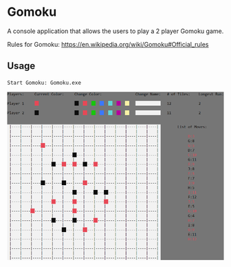 # Gomoku
A console application that allows the users to play a 2 player Gomoku game.

Rules for Gomoku: https://en.wikipedia.org/wiki/Gomoku#Official_rules

## Usage
```
Start Gomoku: Gomoku.exe
```

![screenshot](screenshot.png)

